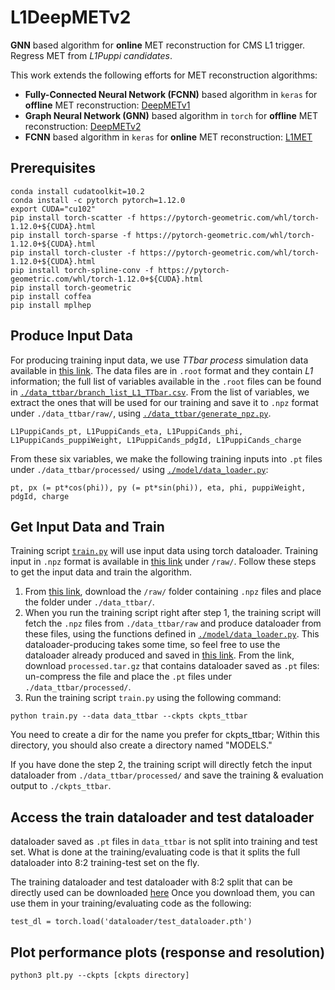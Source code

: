 # L1DeepMETv2
**GNN** based algorithm for **online** MET reconstruction for CMS L1 trigger. Regress MET from _L1Puppi candidates_.

This work extends the following efforts for MET reconstruction algorithms:
- **Fully-Connected Neural Network (FCNN)** based algorithm in `keras` for **offline** MET reconstruction: [DeepMETv1](https://github.com/DeepMETv2/DeepMETv1)
- **Graph Neural Network (GNN)** based algorithm in `torch` for **offline** MET reconstruction: [DeepMETv2](https://github.com/DeepMETv2/DeepMETv2)
- **FCNN** based algorithm in `keras` for **online** MET reconstruction: [L1MET](https://github.com/jmduarte/L1METML) 



## Prerequisites 

```
conda install cudatoolkit=10.2
conda install -c pytorch pytorch=1.12.0
export CUDA="cu102"
pip install torch-scatter -f https://pytorch-geometric.com/whl/torch-1.12.0+${CUDA}.html
pip install torch-sparse -f https://pytorch-geometric.com/whl/torch-1.12.0+${CUDA}.html
pip install torch-cluster -f https://pytorch-geometric.com/whl/torch-1.12.0+${CUDA}.html
pip install torch-spline-conv -f https://pytorch-geometric.com/whl/torch-1.12.0+${CUDA}.html
pip install torch-geometric
pip install coffea
pip install mplhep
```

## Produce Input Data

For producing training input data, we use _TTbar process_ simulation data available in [this link](https://cernbox.cern.ch/files/link/public/JK2InUjatHFxFbf?tiles-size=1&items-per-page=100&view-mode=resource-table). The data files are in `.root` format and they contain _L1_ information; the full list of variables available in the `.root` files can be found in [`./data_ttbar/branch_list_L1_TTbar.csv`](https://github.com/DeepMETv2/L1DeepMETv2/blob/master/data_ttbar/branch_list_L1_TTbar.csv). From the list of variables, we extract the ones that will be used for our training and save it to `.npz` format under `./data_ttbar/raw/`, using [`./data_ttbar/generate_npz.py`](https://github.com/DeepMETv2/L1DeepMETv2/blob/master/data_ttbar/generate_npz.py). 

```
L1PuppiCands_pt, L1PuppiCands_eta, L1PuppiCands_phi, L1PuppiCands_puppiWeight, L1PuppiCands_pdgId, L1PuppiCands_charge 
```

From these six variables, we make the following training inputs into `.pt` files under `./data_ttbar/processed/` using [`./model/data_loader.py`](https://github.com/DeepMETv2/L1DeepMETv2/blob/master/model/data_loader.py):

```
pt, px (= pt*cos(phi)), py (= pt*sin(phi)), eta, phi, puppiWeight, pdgId, charge 
```


## Get Input Data and Train 

Training script [`train.py`](https://github.com/DeepMETv2/L1DeepMETv2/blob/master/train.py) will use input data using torch dataloader. Training input in `.npz` format is available in [this link](https://cernbox.cern.ch/s/RETpE7fzw4g0lnF) under `/raw/`. Follow these steps to get the input data and train the algorithm.

1. From [this link](https://cernbox.cern.ch/s/RETpE7fzw4g0lnF), download the `/raw/` folder containing `.npz` files and place the folder under `./data_ttbar/`.
2. When you run the training script right after step 1, the training script will fetch the `.npz` files from `./data_ttbar/raw` and produce dataloader from these files, using the functions defined in [`./model/data_loader.py`](https://github.com/DeepMETv2/L1DeepMETv2/blob/master/model/data_loader.py). This dataloader-producing takes some time, so feel free to use the dataloader already produced and saved in [this link](https://cernbox.cern.ch/s/RETpE7fzw4g0lnF). From the link, download `processed.tar.gz` that contains dataloader saved as `.pt` files: un-compress the file and place the `.pt` files under `./data_ttbar/processed/`.
3. Run the training script `train.py` using the following command:
```
python train.py --data data_ttbar --ckpts ckpts_ttbar
```
You need to create a dir for the name you prefer for ckpts_ttbar; Within this directory, you should also create a directory named "MODELS."

If you have done the step 2, the training script will directly fetch the input dataloader from `./data_ttbar/processed/` and save the training & evaluation output to `./ckpts_ttbar`.


## Access the train dataloader and test dataloader

dataloader saved as `.pt` files in `data_ttbar` is not split into training and test set. What is done at the training/evaluating code is that it splits the full dataloader into 8:2 training-test set on the fly. 

The training dataloader and test dataloader with 8:2 split that can be directly used can be downloaded [here](https://cernbox.cern.ch/s/oNs7GNCOi7ZX7ak) 
Once you download them, you can use them in your training/evaluating code as the following:
```
test_dl = torch.load('dataloader/test_dataloader.pth')
```

## Plot performance plots (response and resolution)

```
python3 plt.py --ckpts [ckpts directory]
```
